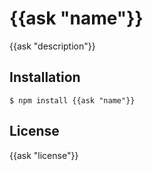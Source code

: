 
# {{ask "name"}}

  {{ask "description"}}

## Installation

    $ npm install {{ask "name"}}

## License

  {{ask "license"}}